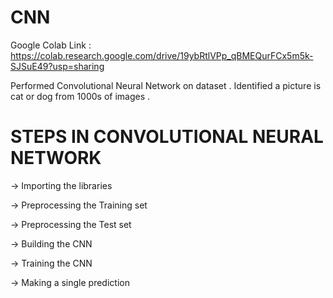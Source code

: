 # CNN

Google Colab Link : https://colab.research.google.com/drive/19ybRtlVPp_qBMEQurFCx5m5k-SJSuE49?usp=sharing

Performed Convolutional Neural Network on dataset . Identified a picture is cat or dog from 1000s of images . 

# STEPS IN CONVOLUTIONAL NEURAL NETWORK

-> Importing the libraries

-> Preprocessing the Training set

-> Preprocessing the Test set

-> Building the CNN

-> Training the CNN

-> Making a single prediction
